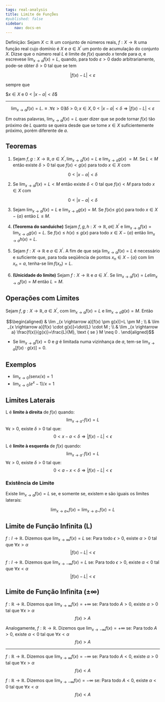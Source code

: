 ```yaml
---
tags: real-analysis
title: Limite de FunçÕes
#published: false
sidebar:
    nav: docs-en
---
```


Definição: Sejam $X \subset \mathbb{R}$ um conjunto de números reais, $f: X \rightarrow \mathbb{R}$ uma função real cujo domínio é $X$ e $a \in X^{\prime}$ um ponto de acumulação do conjunto $X$. Dizse que o número real $L$ é limite de $f(x)$ quando $x$ tende para $a$, e escrevese $\lim _{x \rightarrow a} f(x)=L$, quando, para todo $\varepsilon>0$ dado arbitrariamente, pode-se obter $\delta>0$ tal que se tem 

$$|f(x)-L|<\varepsilon$$ 

sempre que 

$$x \in X$ e $0<|x-a|<\delta$$

---

$$\lim _{x \rightarrow a} f(x)=L . \equiv . \forall \varepsilon>0 \exists \delta>0 ; x \in X, 0<|x-a|<\delta \Rightarrow|f(x)-L|<\varepsilon$$

Em outras palavras, $\lim _{x \rightarrow a} f(x)=L$ quer dizer que se pode tornar $f(x)$ tão próximo de $L$ quanto se queira desde que se tome $x \in X$ suficientemente próximo, porém diferente de $a$. 

## Teoremas

1. Sejam $f, g: X \rightarrow \mathbb{R}, a \in X^{\prime}, \lim _{x \rightarrow a} f(x)=L$ e $\lim _{x \rightarrow a} g(x)$ $=M$. Se $L < M$ então existe $\delta>0$ tal que $f(x) < g(x)$ para todo $x \in X$ com

$$0<|x-a|<\delta$$

2. Se $\lim_{x \rightarrow a} f(x)=L < M$ então existe $\delta < 0$ tal que $f(x) < M$ para todo $x \in X$ com

$$0<|x-a|<\delta$$

3. Sejam $\lim_{x \rightarrow a} f(x)=L$ e $\lim _{x \rightarrow a} g(x)=M$. Se $f(x) \leq$ $g(x)$ para todo $x \in X-\{a\}$ então $L \leq M$.

4. **(Teorema do sanduíche)** Sejam $f, g, h: X \rightarrow \mathbb{R}, a \in$ $X^{\prime}$ e $\lim _{x \rightarrow a} f(x)=\lim _{x \rightarrow a} g(x)=L$. Se $f(x) \leq h(x) \leq g(x)$ para todo $x \in X-\{a\}$ então $\lim _{x \rightarrow a} h(x)=L$.

5. Sejam $f: X \rightarrow \mathbb{R}$ e $a \in X^{\prime}$. A fim de que seja $\lim _{x \rightarrow a} f(x)=L$ é necessário e suficiente que, para toda seqüência de pontos $x_n \in X-\{a\}$ com $\lim x_n=a$, tenha-se $\lim f\left(x_n\right)=L$.

6. **(Unicidade do limite)** Sejam $f: X \rightarrow \mathbb{R}$ e $a \in X^{\prime}$. Se $\lim_{x \rightarrow a} f(x)=L e \lim_{x \rightarrow a} f(x)=M$ então $L=M$.

## Operações com Limites

Sejam $f, g: X \rightarrow \mathbb{R}, a \in X^{\prime}$, com $\lim _{x \rightarrow a} f(x)=L$ e $\lim _{x \rightarrow a} g(x)=M$. Então

$$\begin{aligned}
& \lim _{x \rightarrow a}[f(x) \pm g(x)]=L \pm M ; \\
& \lim _{x \rightarrow a}[f(x) \cdot g(x)]=\dot{L} \cdot M ; \\
& \lim _{x \rightarrow a} \frac{f(x)}{g(x)}=\frac{L}{M}, \text { se } M \neq 0 .
\end{aligned}$$

- Se $\lim _{x \rightarrow a} f(x)=0$ e $g$ é limitada numa vizinhança de $a$, tem-se $\lim _{x \rightarrow a}[f(x) \cdot g(x)]=0$.

## Exemplos

- $\lim _{x \rightarrow 0}(\text{sen} x / x)=1$
- $\lim _{x \rightarrow 0}\left(e^x-1\right) / x=1$

## Limites Laterais

L é **limite à direita** de $f(x)$ quando:
$$\lim_{x\rightarrow a^{+}} f(x) = L$$
$\forall \epsilon>0$, existe $\delta>0$ tal que:
$$0 < x -a <\delta \Rightarrow|f(x) - L| <\epsilon$$


L é **limite à esquerda** de $f(x)$ quando:
$$\lim_{x\rightarrow a^{-}} f(x) = L$$
$\forall \epsilon>0$, existe $\delta>0$ tal que:
$$0<a-x<\delta \Rightarrow |f(x) - L|<\epsilon$$

### Existência de Limite

Existe $\lim_{x \rightarrow a} f(x)=L$ se, e somente se, existem e são iguais os limites laterais:

$$\lim_{x \rightarrow a+} f(x)=\lim _{x \rightarrow a-} f(x)=L$$

## Limite de Função Infinita (L)

$f:I\rightarrow \mathbb{R}$. Dizemos que $\lim_{x \rightarrow \infty} f(x) = L$ se:
Para todo $\epsilon > 0$, existe $\alpha > 0$ tal que $\forall x > \alpha$
$$|f(x) - L| < \epsilon$$

$f:I\rightarrow \mathbb{R}$. Dizemos que $\lim_{x \rightarrow -\infty} f(x) = L$ se:
Para todo $\epsilon > 0$, existe $\alpha < 0$ tal que $\forall x < \alpha$
$$|f(x) - L| < \epsilon$$

## Limite de Função Infinita ($\pm \infty$)
$f:\mathbb{R}\rightarrow \mathbb{R}$. Dizemos que $\lim_{x \rightarrow \infty} f(x) = +\infty$ se:
Para todo $A > 0$, existe $\alpha > 0$ tal que $\forall x > \alpha$
$$f(x) > A$$

Analogamente,
$f:\mathbb{R}\rightarrow \mathbb{R}$. Dizemos que $\lim_{x \rightarrow -\infty} f(x) = +\infty$ se:
Para todo $A > 0$, existe $\alpha < 0$ tal que $\forall x < \alpha$
$$f(x) > A$$

---
$f:\mathbb{R}\rightarrow \mathbb{R}$. Dizemos que $\lim_{x \rightarrow \infty} f(x) = -\infty$ se:
Para todo $A < 0$, existe $\alpha > 0$ tal que $\forall x > \alpha$
$$f(x) < A$$

$f:\mathbb{R}\rightarrow \mathbb{R}$. Dizemos que $\lim_{x \rightarrow -\infty} f(x) = -\infty$ se:
Para todo $A < 0$, existe $\alpha < 0$ tal que $\forall x < \alpha$
$$f(x) < A$$
